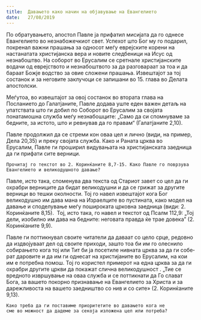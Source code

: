 ```yaml
---
title:  Давањето како начин на објавување на Евангелието
date:   27/08/2019
---
```


По обратувањето, апостол Павле ја прифатил мисијата да го однесе Евангелието во незнабожечкиот свет. Успехот што Бог му го подарил, покренал важни прашања за односот меѓу еврејските корени на настанатата христијанска вера и новите следбеници на Исус од незнабоштво. На соборот во Ерусалим се сретнале христијанските водачи од еврејството и незнабоштвото за да разговараат за тоа и да бараат Божје водство за овие сложени прашања. Извештајот за тој состанок и за неговите заклучоци се запишани во 15. глава во Делата апостолски.

Меѓутоа, во извештајот за овој состанок во втората глава на Посланието до Галатјаните, Павле додава уште еден важен детаљ на упатствата што ги добил по Соборот во Ерусалим за својата понатамошна служба меѓу незнабошците: „Само да си спомнуваме за бедните, за истото, што и ревнував да го правам“ (Галатјаните 2,10).

Павле продолжил да се стреми кон оваа цел и лично (види, на пример, Дела 20,35) и преку својата служба. Како и Раната црква во Ерусалим, Павле ги проширил видувањата на христијанската заедница да ги прифати сите верници.

`Прочитај го текстот во 2. Коринќаните 8,7-15. Како Павле го поврзу­ва Евангелието и великодушното давање?`

Павле, исто така, споменува два текста од Стариот завет со цел да ги охрабри верниците да бидат великодушни и да се грижат за другите вер­ници во тешки околности. Тој го навел извештајот кога Бог великодушно им дава мана на Израелците во пустината, како модел на давање и споделу­вање меѓу пошироката црковна заедница (види: 2. Коринќаните 8,15).  Тој, исто така, го навел и текстот од Псалм 112,9: „Тој дели, изобилно им дава на бедните: неговата правда ќе трае довека” (2. Коринќаните 9,9).

Павле ги поттикнувал своите читатели да даваат со цело срце, редовно да издвојуваат дел од своите приходи, зашто тоа би им го олеснило собирањето кога тој или Тит би ја посетиле нивната црква за да ги собе­рат даровите и да им ги однесат на христијаните во Ерусалим, на кои им е потребна помош. Тој го користел примерот на една црква за да ги охрабри другите цркви да покажат слична великодушност . „Тие се вредното извршување на оваа служба и се поттикнати да Го слават Бога, за вашето покорно признавање на Евангелието за Христа и за дарежливо­ста на вашето заедништво со нив и со сите» (2. Коринќаните 9,13).

`Како треба да ги поставиме приоритетите во давањето кога не сме во можност да дадеме за секоја изложена цел или потреба?`
